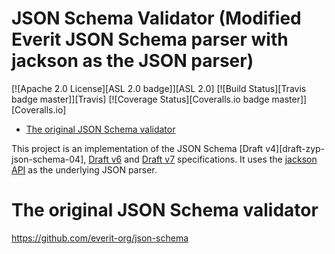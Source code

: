 # JSON Schema Validator (Modified Everit JSON Schema parser with jackson as the JSON parser)

[![Apache 2.0 License][ASL 2.0 badge]][ASL 2.0] [![Build Status][Travis badge master]][Travis] [![Coverage Status][Coveralls.io badge master]][Coveralls.io]

* [The original JSON Schema validator](#the-original-json-schema-validator)

This project is an implementation of the JSON Schema [Draft v4][draft-zyp-json-schema-04], [Draft v6](https://tools.ietf.org/html/draft-wright-json-schema-01) and [Draft v7](https://tools.ietf.org/html/draft-handrews-json-schema-validation-00) specifications.
It uses the [jackson API](https://github.com/FasterXML/jackson) as the underlying JSON parser.

# The original JSON Schema validator

https://github.com/everit-org/json-schema